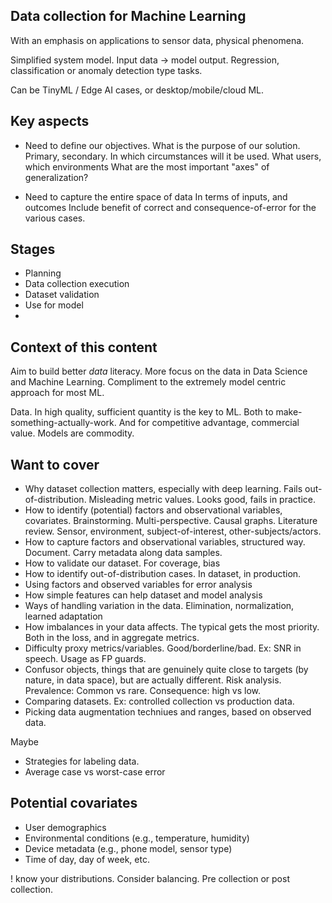 
## Data collection for Machine Learning
With an emphasis on applications to sensor data, physical phenomena.

Simplified system model. Input data -> model output.
Regression, classification or anomaly detection type tasks.

Can be TinyML / Edge AI cases, or desktop/mobile/cloud ML.

## Key aspects

- Need to define our objectives.
What is the purpose of our solution. Primary, secondary.
In which circumstances will it be used. What users, which environments
What are the most important "axes" of generalization? 

- Need to capture the entire space of data
In terms of inputs, and outcomes
Include benefit of correct and consequence-of-error for the various cases.


## Stages

- Planning
- Data collection execution
- Dataset validation
- Use for model
- 

## Context of this content

Aim to build better *data* literacy.
More focus on the data in Data Science and Machine Learning.
Compliment to the extremely model centric approach for most ML.

Data. In high quality, sufficient quantity is the key to ML.
Both to make-something-actually-work. And for competitive advantage, commercial value. 
Models are commodity.


## Want to cover

- Why dataset collection matters, especially with deep learning.
Fails out-of-distribution. Misleading metric values. Looks good, fails in practice.
- How to identify (potential) factors and observational variables, covariates.
Brainstorming. Multi-perspective. Causal graphs.
Literature review. Sensor, environment, subject-of-interest, other-subjects/actors.
- How to capture factors and observational variables, structured way. Document. Carry metadata along data samples.
- How to validate our dataset. For coverage, bias
- How to identify out-of-distribution cases. In dataset, in production.
- Using factors and observed variables for error analysis
- How simple features can help dataset and model analysis
- Ways of handling variation in the data. Elimination, normalization, learned adaptation 
- How imbalances in your data affects. The typical gets the most priority. Both in the loss, and in aggregate metrics.
- Difficulty proxy metrics/variables. Good/borderline/bad. Ex: SNR in speech. Usage as FP guards.
- Confusor objects, things that are genuinely quite close to targets (by nature, in data space),
but are actually different. Risk analysis. Prevalence: Common vs rare. Consequence: high vs low.
- Comparing datasets. Ex: controlled collection vs production data.
- Picking data augmentation techniues and ranges, based on observed data.

Maybe

- Strategies for labeling data. 
- Average case vs worst-case error

## Potential covariates

- User demographics
- Environmental conditions (e.g., temperature, humidity)
- Device metadata (e.g., phone model, sensor type)
- Time of day, day of week, etc.

! know your distributions. Consider balancing. Pre collection or post collection.


